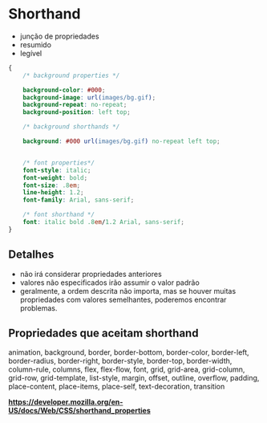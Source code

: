 # Shorthand

* junção de propriedades
* resumido
* legível

```css
{
    /* background properties */

    background-color: #000;
    background-image: url(images/bg.gif);
    background-repeat: no-repeat;
    background-position: left top;

    /* background shorthands */

    background: #000 url(images/bg.gif) no-repeat left top;


    /* font properties*/
    font-style: italic;
    font-weight: bold;
    font-size: .8em;
    line-height: 1.2;
    font-family: Arial, sans-serif;

    /* font shorthand */
    font: italic bold .8em/1.2 Arial, sans-serif;
}
```

## Detalhes

* não irá considerar propriedades anteriores
* valores não especificados irão assumir o valor padrão
* geralmente, a ordem descrita não importa, mas se houver muitas propriedades com valores semelhantes, poderemos encontrar problemas.

## Propriedades que aceitam shorthand

animation, background, border, border-bottom, border-color, border-left, border-radius, border-right, border-style, border-top, border-width, column-rule, columns, flex, flex-flow, font, grid, grid-area, grid-column, grid-row, grid-template, list-style, margin, offset, outline, overflow, padding, place-content, place-items, place-self, text-decoration, transition

**https://developer.mozilla.org/en-US/docs/Web/CSS/shorthand_properties**